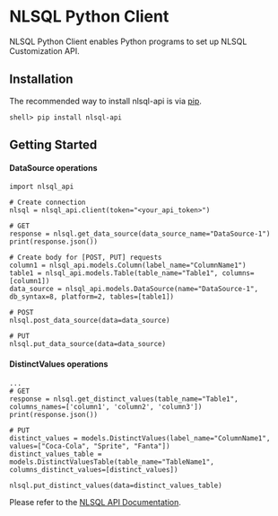 NLSQL Python Client
======================
NLSQL Python Client enables Python programs to set up NLSQL Customization API.

Installation
------------

The recommended way to install nlsql-api is via [pip](https://pip.pypa.io/).


    shell> pip install nlsql-api

Getting Started
---------------
#### DataSource operations

    import nlsql_api

    # Create connection
    nlsql = nlsql_api.client(token="<your_api_token>")

    # GET
    response = nlsql.get_data_source(data_source_name="DataSource-1")
    print(response.json())

    # Create body for [POST, PUT] requests
    column1 = nlsql_api.models.Column(label_name="ColumnName1")
    table1 = nlsql_api.models.Table(table_name="Table1", columns=[column1])
    data_source = nlsql_api.models.DataSource(name="DataSource-1", db_syntax=8, platform=2, tables=[table1])
    
    # POST
    nlsql.post_data_source(data=data_source)

    # PUT
    nlsql.put_data_source(data=data_source)


#### DistinctValues operations
    ...
    # GET
    response = nlsql.get_distinct_values(table_name="Table1", columns_names=['column1', 'column2', 'column3'])
    print(response.json())

    # PUT
    distinct_values = models.DistinctValues(label_name="ColumnName1", values=["Coca-Cola", "Sprite", "Fanta"])
    distinct_values_table = models.DistinctValuesTable(table_name="TableName1", columns_distinct_values=[distinct_values])

    nlsql.put_distinct_values(data=distinct_values_table)


Please refer to the [NLSQL API Documentation](https://www.nlsql.com/documentation).

